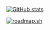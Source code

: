 [![GitHub stats](https://github-readme-stats.vercel.app/api?username=jsphu&theme=codeSTACKr&show_icons=true)](https://github.com/jsphu/jsphu)

<a href="https://roadmap.sh/u/jsphu"><img src="https://roadmap.sh/card/wide/6771214e70129741a8e72576?variant=dark&roadmaps=67741aa570129741a86236c7%2Clinux%2Cpython%2Ccyber-security" alt="roadmap.sh"/></a>
<!--
**jsphu/jsphu** is a ✨ _special_ ✨ repository because its `README.md` (this file) appears on your GitHub profile.

Here are some ideas to get you started:

- 🔭 I’m currently working on ...
- 🌱 I’m currently learning ...
- 👯 I’m looking to collaborate on ...
- 🤔 I’m looking for help with ...
- 💬 Ask me about ...
- 📫 How to reach me: ...
- 😄 Pronouns: ...
- ⚡ Fun fact: ...
-->
